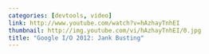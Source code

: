```yaml
---
categories: [devtools, video]
link: http://www.youtube.com/watch?v=hAzhayTnhEI
thumbnail: http://img.youtube.com/vi/hAzhayTnhEI/0.jpg
title: "Google I/O 2012: Jank Busting"
---
```

